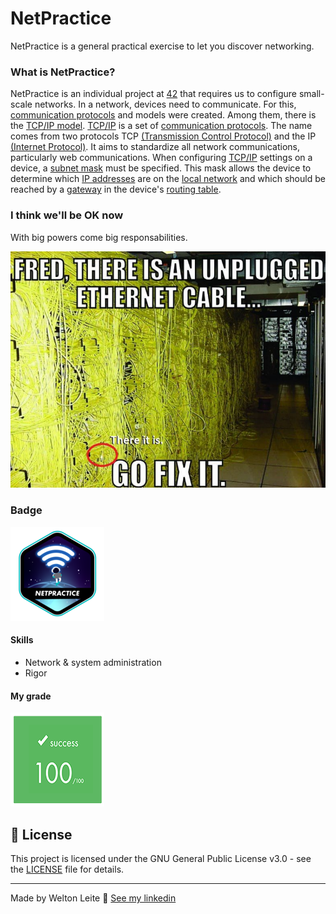 # NetPractice
NetPractice is a general practical exercise to let you discover networking.

### What is NetPractice?
NetPractice is an individual project at [42](42sp.org.br) that requires us to  configure small-scale networks.
In a network, devices need to communicate. For this, [communication protocols](https://en.wikipedia.org/wiki/Communication_protocol) and models were created. Among them, there is the [TCP/IP model](https://www.geeksforgeeks.org/tcp-ip-model/). [TCP/IP](https://en.wikipedia.org/wiki/Internet_protocol_suite) is a set of [communication protocols](https://en.wikipedia.org/wiki/Communication_protocol). The name comes from two protocols TCP [(Transmission Control Protocol)](https://en.wikipedia.org/wiki/Transmission_Control_Protocol) and the IP [(Internet Protocol)](https://en.wikipedia.org/wiki/Internet_Protocol). It aims to standardize all network communications, particularly web communications. When configuring [TCP/IP](https://en.wikipedia.org/wiki/Internet_protocol_suite) settings on a device, a [subnet mask](https://en.wikipedia.org/wiki/Subnetwork) must be specified. This mask allows the device to determine which [IP addresses](https://en.wikipedia.org/wiki/IP_address) are on the [local network](https://en.wikipedia.org/wiki/Local_area_network) and which should be reached by a [gateway](https://whatismyipaddress.com/gateway) in the device's [routing table](https://en.wikipedia.org/wiki/Routing_table).

### I think we'll be OK now
With big powers come big responsabilities.

![alt text](./images/go_fix_it.png)

### Badge
<img src="./images/netpracticee.png" width="150" height="150"/>

#### Skills
- Network & system administration
- Rigor

#### My grade
<img src="./images/score.png" width="150" height="150"/>

## 📝 License

This project is licensed under the GNU General Public License v3.0 - see the [LICENSE](license) file for details.

---

Made by Welton Leite 👋 [See my linkedin](https://www.linkedin.com/in/welton-leite-b3492985/)
